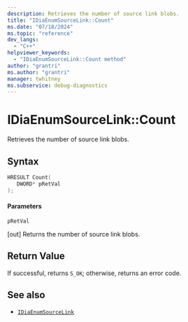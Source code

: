 ```yaml
---
description: Retrieves the number of source link blobs.
title: "IDiaEnumSourceLink::Count"
ms.date: "07/18/2024"
ms.topic: "reference"
dev_langs:
  - "C++"
helpviewer_keywords:
  - "IDiaEnumSourceLink::Count method"
author: "grantri"
ms.author: "grantri"
manager: twhitney
ms.subservice: debug-diagnostics
---
```


# IDiaEnumSourceLink::Count

Retrieves the number of source link blobs.

## Syntax

```c++
HRESULT Count(
   DWORD* pRetVal
);
```

#### Parameters

 `pRetVal`

[out] Returns the number of source link blobs.

## Return Value

If successful, returns `S_OK`; otherwise, returns an error code.

## See also

- [`IDiaEnumSourceLink`](../../debugger/debug-interface-access/idiaenumsourcelink.md)

